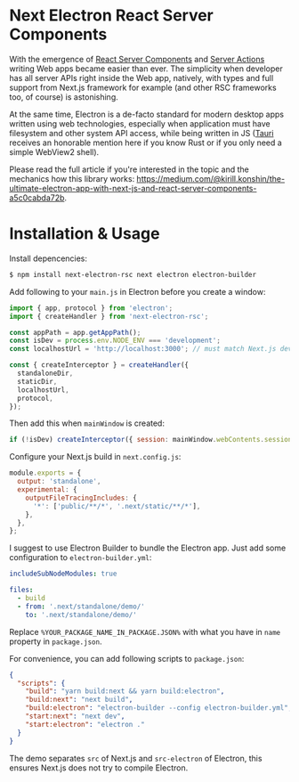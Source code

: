 # Next Electron React Server Components

With the emergence of [React Server Components](https://react.dev/reference/rsc/server-components) and [Server Actions](https://react.dev/reference/rsc/server-actions) writing Web apps became easier than ever. The simplicity when developer has all server APIs right inside the Web app, natively, with types and full support from Next.js framework for example (and other RSC frameworks too, of course) is astonishing.

At the same time, Electron is a de-facto standard for modern desktop apps written using web technologies, especially when application must have filesystem and other system API access, while being written in JS ([Tauri](https://tauri.app) receives an honorable mention here if you know Rust or if you only need a simple WebView2 shell).

Please read the full article if you're interested in the topic and the mechanics how this library works: https://medium.com/@kirill.konshin/the-ultimate-electron-app-with-next-js-and-react-server-components-a5c0cabda72b.

# Installation & Usage

Install depencencies:

```bash
$ npm install next-electron-rsc next electron electron-builder
```

Add following to your `main.js` in Electron before you create a window:

```js
import { app, protocol } from 'electron';
import { createHandler } from 'next-electron-rsc';

const appPath = app.getAppPath();
const isDev = process.env.NODE_ENV === 'development';
const localhostUrl = 'http://localhost:3000'; // must match Next.js dev server

const { createInterceptor } = createHandler({
  standaloneDir,
  staticDir,
  localhostUrl,
  protocol,
});
```

Then add this when `mainWindow` is created:

```js
if (!isDev) createInterceptor({ session: mainWindow.webContents.session });
```

Configure your Next.js build in `next.config.js`:

```js
module.exports = {
  output: 'standalone',
  experimental: {
    outputFileTracingIncludes: {
      '*': ['public/**/*', '.next/static/**/*'],
    },
  },
};
```

I suggest to use Electron Builder to bundle the Electron app. Just add some configuration to `electron-builder.yml`:

```yaml
includeSubNodeModules: true

files:
  - build
  - from: '.next/standalone/demo/'
    to: '.next/standalone/demo/'
```

Replace `%YOUR_PACKAGE_NAME_IN_PACKAGE.JSON%` with what you have in `name` property in `package.json`.

For convenience, you can add following scripts to `package.json`:

```json
{
  "scripts": {
    "build": "yarn build:next && yarn build:electron",
    "build:next": "next build",
    "build:electron": "electron-builder --config electron-builder.yml",
    "start:next": "next dev",
    "start:electron": "electron ."
  }
}
```

The demo separates `src` of Next.js and `src-electron` of Electron, this ensures Next.js does not try to compile Electron.
